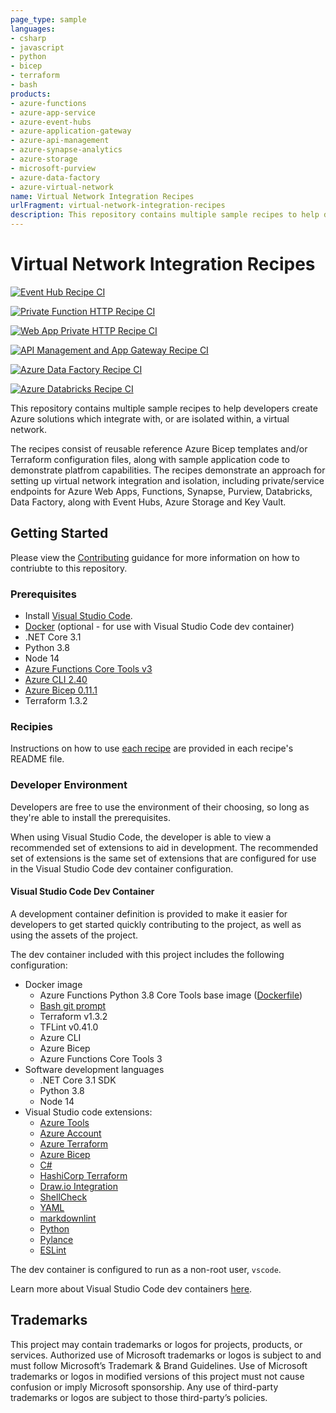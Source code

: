 ```yaml
---
page_type: sample
languages:
- csharp
- javascript
- python
- bicep
- terraform
- bash
products:
- azure-functions
- azure-app-service
- azure-event-hubs
- azure-application-gateway
- azure-api-management
- azure-synapse-analytics
- azure-storage
- microsoft-purview
- azure-data-factory
- azure-virtual-network
name: Virtual Network Integration Recipes
urlFragment: virtual-network-integration-recipes
description: This repository contains multiple sample recipes to help developers create Azure solutions which integrate with, or are isolated within, a virtual network.
---
```


# Virtual Network Integration Recipes

[![Event Hub Recipe CI](https://github.com/Azure-Samples/virtual-network-integration-recipes/actions/workflows/event-hub-recipe-ci.yml/badge.svg?branch=main)](https://github.com/Azure-Samples/virtual-network-integration-recipes/actions/workflows/event-hub-recipe-ci.yml)

[![Private Function HTTP Recipe CI](https://github.com/Azure-Samples/virtual-network-integration-recipes/actions/workflows/private-http-recipe-ci.yml/badge.svg?branch=main)](https://github.com/Azure-Samples/virtual-network-integration-recipes/actions/workflows/private-http-recipe-ci.yml)

[![Web App Private HTTP Recipe CI](https://github.com/Azure-Samples/virtual-network-integration-recipes/actions/workflows/webapp-private-http-recipe-ci.yml/badge.svg?branch=main)](https://github.com/Azure-Samples/virtual-network-integration-recipes/actions/workflows/webapp-private-http-recipe-ci.yml)

[![API Management and App Gateway Recipe CI](https://github.com/Azure-Samples/virtual-network-integration-recipes/actions/workflows/apim-appgw-recipe-ci.yml/badge.svg?branch=main)](https://github.com/Azure-Samples/virtual-network-integration-recipes/actions/workflows/apim-appgw-recipe-ci.yml)

[![Azure Data Factory Recipe CI](https://github.com/Azure-Samples/virtual-network-integration-recipes/actions/workflows/adf-recipe-ci.yml/badge.svg?branch=main)](https://github.com/Azure-Samples/virtual-network-integration-recipes/actions/workflows/adf-recipe-ci.yml)

[![Azure Databricks Recipe CI](https://github.com/Azure-Samples/virtual-network-integration-recipes/actions/workflows/databricks-recipe-ci.yml/badge.svg?branch=main)](https://github.com/Azure-Samples/virtual-network-integration-recipes/actions/workflows/databricks-recipe-ci.yml)

This repository contains multiple sample recipes to help developers create Azure solutions which integrate with, or are isolated within, a virtual network.

The recipes consist of reusable reference Azure Bicep templates and/or Terraform configuration files, along with sample application code to demonstrate platfrom capabilities. The recipes demonstrate an approach for setting up virtual network integration and isolation, including private/service endpoints for Azure Web Apps, Functions, Synapse, Purview, Databricks, Data Factory, along with Event Hubs, Azure Storage and Key Vault.

## Getting Started

Please view the [Contributing](./CONTRIBUTING.md) guidance for more information on how to contriubte to this repository.

### Prerequisites

- Install [Visual Studio Code](https://code.visualstudio.com/).
- [Docker](https://www.docker.com/products/docker-desktop) (optional - for use with Visual Studio Code dev container)
- .NET Core 3.1
- Python 3.8
- Node 14
- [Azure Functions Core Tools v3](https://learn.microsoft.com/azure/azure-functions/functions-run-local)
- [Azure CLI 2.40](https://learn.microsoft.com/cli/azure/install-azure-cli)
- [Azure Bicep 0.11.1](https://learn.microsoft.com/en-us/azure/azure-resource-manager/bicep/install)
- Terraform 1.3.2

### Recipies

Instructions on how to use [each recipe](./docs/Recipes.md) are provided in each recipe's README file.

### Developer Environment

Developers are free to use the environment of their choosing, so long as they're able to install the prerequisites.

When using Visual Studio Code, the developer is able to view a recommended set of extensions to aid in development. The recommended set of extensions is the same set of extensions that are configured for use in the Visual Studio Code dev container configuration.

#### Visual Studio Code Dev Container

A development container definition is provided to make it easier for developers to get started quickly contributing to the project, as well as using the assets of the project.

The dev container included with this project includes the following configuration:

- Docker image
  - Azure Functions Python 3.8 Core Tools base image ([Dockerfile](https://github.com/Azure/azure-functions-docker/blob/dev/host/3.0/buster/amd64/python/python38/python38-core-tools.Dockerfile))
  - [Bash git prompt](https://github.com/magicmonty/bash-git-prompt)
  - Terraform v1.3.2
  - TFLint v0.41.0
  - Azure CLI
  - Azure Bicep
  - Azure Functions Core Tools 3
- Software development languages
  - .NET Core 3.1 SDK
  - Python 3.8
  - Node 14
- Visual Studio code extensions:
  - [Azure Tools](https://marketplace.visualstudio.com/items?itemName=ms-vscode.vscode-node-azure-pack)
  - [Azure Account](https://marketplace.visualstudio.com/items?itemName=ms-vscode.azure-account)
  - [Azure Terraform](https://marketplace.visualstudio.com/items?itemName=ms-azuretools.vscode-azureterraform)
  - [Azure Bicep](https://marketplace.visualstudio.com/items?itemName=ms-azuretools.vscode-bicep)
  - [C#](https://marketplace.visualstudio.com/items?itemName=ms-dotnettools.csharp)
  - [HashiCorp Terraform](https://marketplace.visualstudio.com/items?itemName=hashicorp.terraform)
  - [Draw.io Integration](https://marketplace.visualstudio.com/items?itemName=hediet.vscode-drawio)
  - [ShellCheck](https://marketplace.visualstudio.com/items?itemName=timonwong.shellcheck)
  - [YAML](https://marketplace.visualstudio.com/items?itemName=redhat.vscode-yaml)
  - [markdownlint](https://marketplace.visualstudio.com/items?itemName=davidanson.vscode-markdownlint)
  - [Python](https://marketplace.visualstudio.com/items?itemName=ms-python.python)
  - [Pylance](https://marketplace.visualstudio.com/items?itemName=ms-python.vscode-pylance)
  - [ESLint](https://marketplace.visualstudio.com/items?itemName=dbaeumer.vscode-eslint)

The dev container is configured to run as a non-root user, `vscode`.

Learn more about Visual Studio Code dev containers [here](https://code.visualstudio.com/docs/containers/overview).

## Trademarks

This project may contain trademarks or logos for projects, products, or services. Authorized use of Microsoft trademarks or logos is subject to and must follow Microsoft’s Trademark & Brand Guidelines. Use of Microsoft trademarks or logos in modified versions of this project must not cause confusion or imply Microsoft sponsorship. Any use of third-party trademarks or logos are subject to those third-party’s policies.
